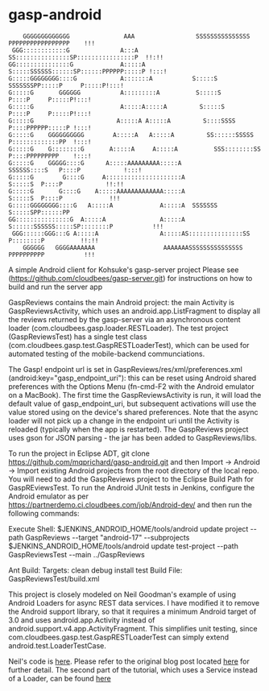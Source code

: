 gasp-android
============

        GGGGGGGGGGGGG               AAA                 SSSSSSSSSSSSSSS PPPPPPPPPPPPPPPPP    !!!
     GGG::::::::::::G              A:::A              SS:::::::::::::::SP::::::::::::::::P  !!:!!
    GG:::::::::::::::G             A:::::A            S:::::SSSSSS::::::SP::::::PPPPPP:::::P !:::!
    G:::::GGGGGGGG::::G            A:::::::A           S:::::S     SSSSSSSPP:::::P     P:::::P!:::!
    G:::::G       GGGGGG           A:::::::::A          S:::::S              P::::P     P:::::P!:::!
    G:::::G                        A:::::A:::::A         S:::::S              P::::P     P:::::P!:::!
    G:::::G                       A:::::A A:::::A         S::::SSSS           P::::PPPPPP:::::P !:::!
    G:::::G    GGGGGGGGGG        A:::::A   A:::::A         SS::::::SSSSS      P:::::::::::::PP  !:::!
    G:::::G    G::::::::G       A:::::A     A:::::A          SSS::::::::SS    P::::PPPPPPPPP    !:::!
    G:::::G    GGGGG::::G      A:::::AAAAAAAAA:::::A            SSSSSS::::S   P::::P            !:::!
    G:::::G        G::::G     A:::::::::::::::::::::A                S:::::S  P::::P            !!:!!
    G:::::G       G::::G    A:::::AAAAAAAAAAAAA:::::A               S:::::S  P::::P             !!!
    G:::::GGGGGGGG::::G   A:::::A             A:::::A  SSSSSSS     S:::::SPP::::::PP
    GG:::::::::::::::G  A:::::A               A:::::A S::::::SSSSSS:::::SP::::::::P           !!!
     GGG::::::GGG:::G A:::::A                 A:::::AS:::::::::::::::SS P::::::::P          !!:!!
        GGGGGG   GGGGAAAAAAA                   AAAAAAASSSSSSSSSSSSSSS   PPPPPPPPPP           !!!

A simple Android client for Kohsuke's gasp-server project
Please see (https://github.com/cloudbees/gasp-server.git) for instructions on how to build and run the server app

GaspReviews contains the main Android project: the main Activity is GaspReviewsActivity, which uses an android.app.ListFragment to display all the reviews returned by the gasp-server via an asynchronous content loader (com.cloudbees.gasp.loader.RESTLoader). The test project (GaspReviewsTest) has
a single test class (com.cloudbees.gasp.test.GaspRESTLoaderTest), which can be used for automated testing of the mobile-backend communciations.

The Gasp! endpoint url is set in GaspReviews/res/xml/preferences.xml (android:key="gasp_endpoint_uri"): this can be reset using Android shared preferences with the Options Menu (fn-cmd-F2 with the Android emulator on a MacBook). The first time the GaspReviewsActivity is run, it will load the default value of gasp_endpoint_uri, but subsequent activations will use the value stored using on the device's shared preferences. Note that the async loader will not pick up a change in the endpoint uri until the Activity is reloaded (typically when the app is restarted). The GaspReviews project uses gson for JSON parsing - the jar has been added to GaspReviews/libs. 

To run the project in Eclipse ADT, git clone https://github.com/mqprichard/gasp-android.git and then Import -> Android -> Import existing Android projects from the root directory of the local repo.  You will need to add the GaspReviews project to the Eclipse Build Path for GaspREviewsTest. To run the Android JUnit tests in Jenkins, configure the Android emulator as per https://partnerdemo.ci.cloudbees.com/job/Android-dev/ and then run the following commands:

Execute Shell:
$JENKINS_ANDROID_HOME/tools/android update project --path GaspReviews --target "android-17" --subprojects
$JENKINS_ANDROID_HOME/tools/android update test-project --path GaspReviewsTest --main ../GaspReviews

Ant Build:
Targets: clean debug install test
Build File: GaspReviewsTest/build.xml
 
This project is closely modeled on Neil Goodman's example of using Android Loaders for async REST data services. I have modified it to remove the Android support library, so that it requires a minimum Android target of 3.0 and uses android.app.Activity instead of android.support.v4.app.ActivityFragment. This simplifies unit testing, since com.cloudbees.gasp.test.GaspRESTLoaderTest can simply extend android.test.LoaderTestCase.

Neil's code is [here](https://github.com/posco2k8/rest_loader_tutorial.git). Please refer to the original blog post located [here](http://neilgoodman.net/2011/12/26/modern-techniques-for-implementing-rest-clients-on-android-4-0-and-below-part-1/) for further detail.  The second part of the tutorial, which uses a Service instead of a Loader, can be found [here](http://neilgoodman.net/2012/01/01/modern-techniques-for-implementing-rest-clients-on-android-4-0-and-below-part-2)

